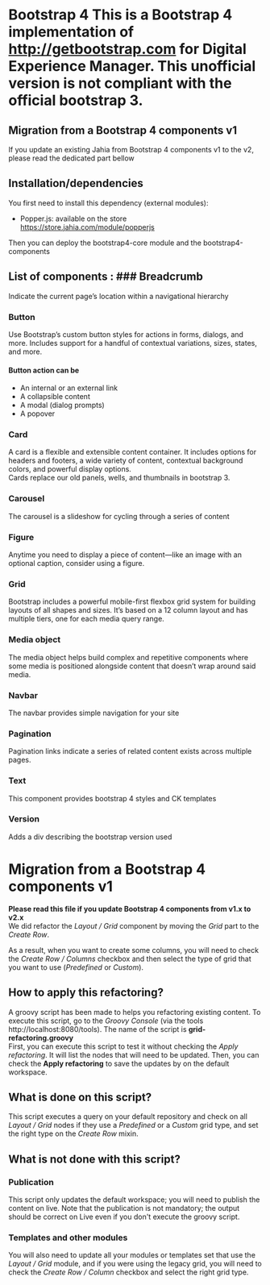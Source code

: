 
# Bootstrap 4 This is a Bootstrap 4 implementation of http://getbootstrap.com for Digital Experience Manager. This unofficial version is not compliant with the official bootstrap 3.  
  
## Migration from a Bootstrap 4 components v1  
If you update an existing Jahia from Bootstrap 4 components v1 to the v2, please read the dedicated part bellow  
  
## Installation/dependencies  
You first need to install this dependency (external modules):  
 * Popper.js: available on the store https://store.jahia.com/module/popperjs  
  
Then you can deploy the bootstrap4-core module and the bootstrap4-components  
  
## List of components : ### Breadcrumb  
Indicate the current page’s location within a navigational hierarchy  
  
### Button  
Use Bootstrap’s custom button styles for actions in forms, dialogs, and more. Includes support for a handful of contextual variations, sizes, states, and more.  
#### Button action can be  
 * An internal or an external link  
 * A collapsible content   
 * A modal (dialog prompts)  
 * A popover  
  
### Card  
A card is a flexible and extensible content container. It includes options for headers and footers, a wide variety of content, contextual background colors, and powerful display options.  
Cards replace our old panels, wells, and thumbnails in bootstrap 3.  
  
### Carousel  
The carousel is a slideshow for cycling through a series of content  
  
### Figure  
Anytime you need to display a piece of content—like an image with an optional caption, consider using a figure.  
  
### Grid  
Bootstrap includes a powerful mobile-first flexbox grid system for building layouts of all shapes and sizes. It’s based on a 12 column layout and has multiple tiers, one for each media query range.  
  
### Media object  
The media object helps build complex and repetitive components where some media is positioned alongside content that doesn’t wrap around said media.   
  
### Navbar  
The navbar provides simple navigation for your site  
  
### Pagination  
Pagination links indicate a series of related content exists across multiple pages.  
  
### Text  
This component provides bootstrap 4 styles and CK templates  
  
### Version  
Adds a div describing the bootstrap version used  
  
# Migration from a Bootstrap 4 components v1  
  
**Please read this file if you update Bootstrap 4 components from v1.x to v2.x**  
We did refactor the *Layout / Grid* component by moving the *Grid* part to the *Create Row*.  
  
As a result, when you want to create some columns, you will need to check the *Create Row / Columns* checkbox and then select the type of grid that you want to use (*Predefined* or *Custom*).  
## How to apply this refactoring?  
A groovy script has been made to helps you refactoring existing content. To execute this script, go to the  *Groovy Console* (via the tools http://localhost:8080/tools). The name of the script is **grid-refactoring.groovy**  
First, you can execute this script to test it without checking the *Apply refactoring*. It will list the nodes that will need to be updated. Then, you can check the **Apply refactoring** to save the updates by on the default workspace.  
  
## What is done on this script?  
This script executes a query on your default repository and check on all *Layout / Grid* nodes if they use a *Predefined* or a *Custom* grid type, and set the right type on the *Create Row* mixin.  
  
## What is not done with this script?  
### Publication  
This script only updates the default workspace; you will need to publish the content on live. Note that the publication is not mandatory; the output should be correct on Live even if you don't execute the groovy script.  
### Templates and other modules  
You will also need to update all your modules or templates set that use the *Layout / Grid* module, and if you were using the legacy grid, you will need to check the *Create Row / Column* checkbox and select the right grid type.